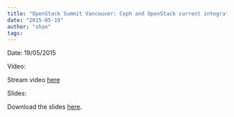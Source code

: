 ```yaml
---
title: "OpenStack Summit Vancouver: Ceph and OpenStack current integration and roadmap"
date: "2015-05-19"
author: "shan"
tags: 
---
```


Date: 19/05/2015

Video:

Stream video [here](https://www.youtube.com/watch?v=PhxVPEZeHp4)

Slides:

Download the slides [here](http://www.sebastien-han.fr/down/OpenStack%20_%20Ceph%20-%20Liberty.pdf).
